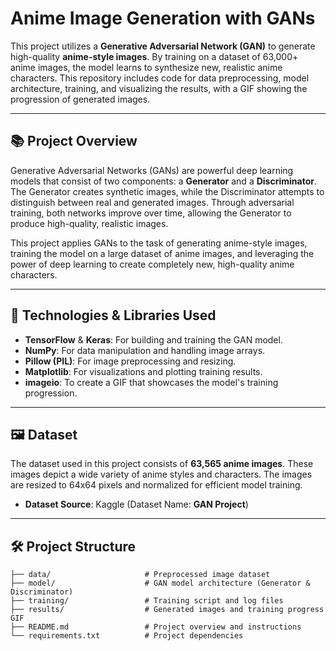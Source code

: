 # Anime Image Generation with GANs

This project utilizes a **Generative Adversarial Network (GAN)** to generate high-quality **anime-style images**. By training on a dataset of 63,000+ anime images, the model learns to synthesize new, realistic anime characters. This repository includes code for data preprocessing, model architecture, training, and visualizing the results, with a GIF showing the progression of generated images.

---

## 📚 Project Overview

Generative Adversarial Networks (GANs) are powerful deep learning models that consist of two components: a **Generator** and a **Discriminator**. The Generator creates synthetic images, while the Discriminator attempts to distinguish between real and generated images. Through adversarial training, both networks improve over time, allowing the Generator to produce high-quality, realistic images.

This project applies GANs to the task of generating anime-style images, training the model on a large dataset of anime images, and leveraging the power of deep learning to create completely new, high-quality anime characters.

---

## 🔧 Technologies & Libraries Used

- **TensorFlow** & **Keras**: For building and training the GAN model.
- **NumPy**: For data manipulation and handling image arrays.
- **Pillow (PIL)**: For image preprocessing and resizing.
- **Matplotlib**: For visualizations and plotting training results.
- **imageio**: To create a GIF that showcases the model's training progression.

---

## 🖼️ Dataset

The dataset used in this project consists of **63,565 anime images**. These images depict a wide variety of anime styles and characters. The images are resized to 64x64 pixels and normalized for efficient model training.

- **Dataset Source**: Kaggle (Dataset Name: **GAN Project**)

---

## 🛠️ Project Structure

```plaintext
├── data/                     # Preprocessed image dataset
├── model/                    # GAN model architecture (Generator & Discriminator)
├── training/                 # Training script and log files
├── results/                  # Generated images and training progress GIF
├── README.md                 # Project overview and instructions
└── requirements.txt          # Project dependencies
